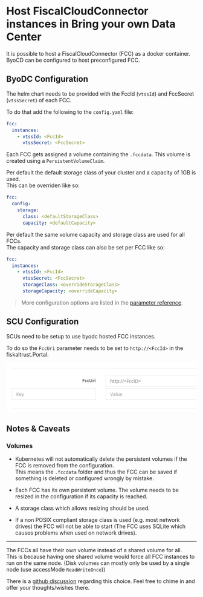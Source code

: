 # Host FiscalCloudConnector instances in Bring your own Data Center

It is possible to host a FiscalCloudConnector (FCC) as a docker container. ByoCD can be configured to host preconfigured FCC.

## ByoDC Configuration

The helm chart needs to be provided with the FccId (`vtssId`) and FccSecret (`vtssSecret`) of each FCC.

To do that add the following to the `config.yaml` file:

```yaml
fcc:
  instances:
    - vtssId: <FccId>
      vtssSecret: <FccSecret>
```

Each FCC gets assigned a volume containing the `.fccdata`. This volume is created using a `PersistentVolumeClaim`.

Per default the default storage class of your cluster and a capacity of 1GB is used.\
This can be overriden like so:

```yaml
fcc:
  config:
    storage:
      class: <defaultStorageClass>
      capacity: <defaultCapacity>
```

Per default the same volume capacity and storage class are used for all FCCs.\
The capacity and storage class can also be set per FCC like so:

```yaml
fcc:
  instances:
    - vtssId: <FccId>
      vtssSecret: <FccSecret>
      storageClass: <overrideStorageClass>
      storageCapacity: <overrideCapacity>
```

> More configuration options are listed in the [parameter reference](ParameterReference.md).

## SCU Configuration

SCUs need to be setup to use byodc hosted FCC instances.

To do so the `FccUri` parameter needs to be set to `http://<FccId>` in the fiskaltrust.Portal.

![](images/HowToFCC-SCU-Configuration.png)

## Notes & Caveats

### Volumes

* Kubernetes will not automatically delete the persistent volumes if the FCC is removed from the configuration.\
  This means the `.fccdata` folder and thus the FCC can be saved if something is deleted or configured wrongly by mistake.

* Each FCC has its own persistent volume. The volume needs to be resized in the configuration if its capacity is reached.

* A storage class which allows resizing should be used.

* If a non POSIX compliant storage class is used (e.g. most network drives) the FCC will not be able to start (The FCC uses SQLite which causes problems when used on network drives).

---

The FCCs all have their own volume instead of a shared volume for all.\
This is because having one shared volume would force all FCC instances to run on the same node. (Disk volumes can mostly only be used by a single node (use accessMode `ReadWriteOnce`))

There is a [github discussion](https://github.com/fiskaltrust/product-de-bring-your-own-datacenter/discussions/66) regarding this choice. Feel free to chime in and offer your thoughts/wishes there.
